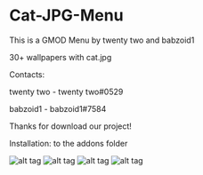 # Cat-JPG-Menu

This is a GMOD Menu by twenty two and babzoid1

30+ wallpapers with cat.jpg

Contacts: 

twenty two - twenty two#0529

babzoid1 - babzoid1#7584

Thanks for download our project!

Installation: to the addons folder

![alt tag](https://i.imgur.com/dH7QMnq.png "main_menu")
![alt tag](https://i.imgur.com/NCJJU6k.png "new_game")
![alt tag](https://i.imgur.com/wv93DmK.png "servers")
![alt tag](https://i.imgur.com/sqiksqQ.png "loading")
